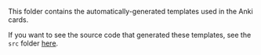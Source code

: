 This folder contains the automatically-generated templates used in the Anki cards.

If you want to see the source code that generated these templates,
see the `src` folder [here](https://github.com/Aquafina-water-bottle/jp-mining-note/tree/master/src).
